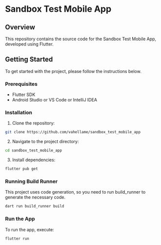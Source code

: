 # Sandbox Test Mobile App

## Overview

This repository contains the source code for the Sandbox Test Mobile App, developed using Flutter.

## Getting Started

To get started with the project, please follow the instructions below.

### Prerequisites

- Flutter SDK
- Android Studio or VS Code or IntelliJ IDEA

### Installation

1. Clone the repository:

```bash
git clone https://github.com/vahellame/sandbox_test_mobile_app
```

2. Navigate to the project directory:

```bash
cd sandbox_test_mobile_app
```

3. Install dependencies:

```bash
flutter pub get
```

### Running Build Runner

This project uses code generation, so you need to run build_runner to generate the necessary code.

```bash
dart run build_runner build
```

### Run the App

To run the app, execute:

```bash
flutter run
```

